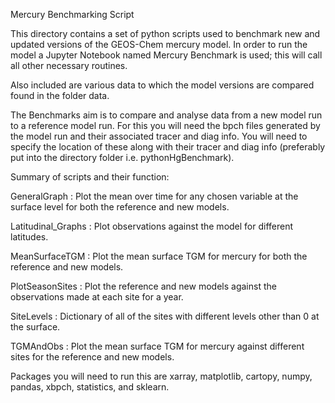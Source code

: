 Mercury Benchmarking Script 

This directory contains a set of python scripts used to benchmark new and updated versions of the GEOS-Chem mercury model. 
In order to run the model a Jupyter Notebook named Mercury Benchmark is used; this will call all other necessary routines.

Also included are various data to which the model versions are compared found in the folder data. 

The Benchmarks aim is to compare and analyse data from a new model run to a reference model run. For this you will need the
bpch files generated by the model run and their associated tracer and diag info. You will need to specify the location of these 
along with their tracer and diag info (preferably put into the directory folder i.e. pythonHgBenchmark). 

Summary of scripts and their function:

GeneralGraph : Plot the mean over time for any chosen variable at the surface level for both the reference and new models. 

Latitudinal_Graphs : Plot observations against the model for different latitudes.

MeanSurfaceTGM :  Plot the mean surface TGM for mercury for both the reference and new models. 

PlotSeasonSites : Plot the reference and new models against the observations made at each site for a year. 

SiteLevels : Dictionary of all of the sites with different levels other than 0 at the surface.

TGMAndObs : Plot the mean surface TGM for mercury against different sites for the reference and new models.

Packages you will need to run this are xarray, matplotlib, cartopy, numpy, pandas, xbpch, statistics, and sklearn.



